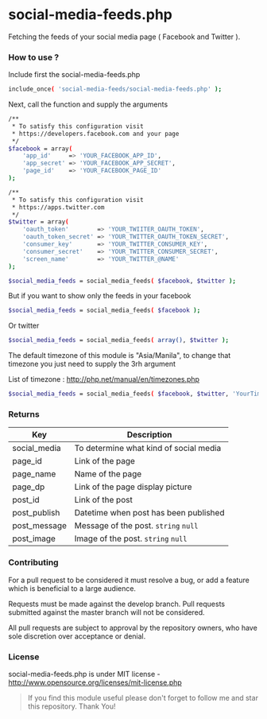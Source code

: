# social-media-feeds.php
Fetching the feeds of your social media page ( Facebook and Twitter ).

### How to use ?
Include first the social-media-feeds.php
```sh
include_once( 'social-media-feeds/social-media-feeds.php' );
```

Next, call the function and supply the arguments
```sh
/**
 * To satisfy this configuration visit 
 * https://developers.facebook.com and your page
 */
$facebook = array(
    'app_id'     => 'YOUR_FACEBOOK_APP_ID',
    'app_secret' => 'YOUR_FACEBOOK_APP_SECRET',
    'page_id'    => 'YOUR_FACEBOOK_PAGE_ID'
);

/**
 * To satisfy this configuration visit 
 * https://apps.twitter.com
 */
$twitter = array(
    'oauth_token'        => 'YOUR_TWIITER_OAUTH_TOKEN',
    'oauth_token_secret' => 'YOUR_TWITTER_OAUTH_TOKEN_SECRET',
    'consumer_key'       => 'YOUR_TWITTER_CONSUMER_KEY',
    'consumer_secret'    => 'YOUR_TWITTER_CONSUMER_SECRET',
    'screen_name'        => 'YOUR_TWITTER_@NAME'
);

$social_media_feeds = social_media_feeds( $facebook, $twitter );
```

But if you want to show only the feeds in your facebook
```sh
$social_media_feeds = social_media_feeds( $facebook );
```

Or twitter
```sh
$social_media_feeds = social_media_feeds( array(), $twitter );
```

The default timezone of this module is "Asia/Manila",
to change that timezone you just need to supply the 3rh argument

List of timezone : http://php.net/manual/en/timezones.php
```sh
$social_media_feeds = social_media_feeds( $facebook, $twitter, 'YourTimezone' );
```

### Returns

| Key | Description |
| ------ | ------ |
| social_media | To determine what kind of social media |
| page_id | Link of the page |
| page_name | Name of the page |
| page_dp | Link of the page display picture |
| post_id | Link of the post |
| post_publish | Datetime when post has been published |
| post_message | Message of the post. `string` `null` |
| post_image | Image of the post. `string` `null` |


### Contributing
For a pull request to be considered it must resolve a bug, or add a feature which is beneficial to a large audience.

Requests must be made against the develop branch. Pull requests submitted against the master branch will not be considered.

All pull requests are subject to approval by the repository owners, who have sole discretion over acceptance or denial.

### License
social-media-feeds.php is under MIT license - http://www.opensource.org/licenses/mit-license.php

> If you find this module useful please don't forget to follow me and star this repository. Thank You!
